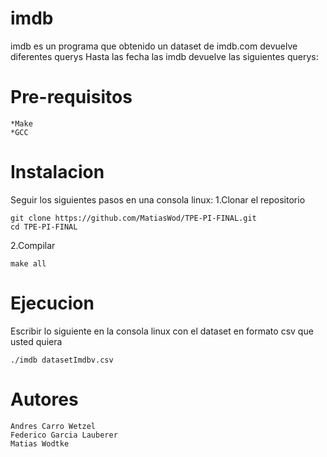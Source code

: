 
# imdb

imdb es un programa que obtenido un dataset de imdb.com devuelve diferentes querys
Hasta las fecha las imdb devuelve las siguientes querys:


# Pre-requisitos
    *Make
    *GCC

# Instalacion
Seguir los siguientes pasos en una consola linux:
1.Clonar el repositorio

```
git clone https://github.com/MatiasWod/TPE-PI-FINAL.git
cd TPE-PI-FINAL
```

2.Compilar

```
make all
```
# Ejecucion
Escribir lo siguiente en la consola linux con el dataset en formato csv que usted quiera
```
./imdb datasetImdbv.csv
```
# Autores
    Andres Carro Wetzel
    Federico Garcia Lauberer
    Matias Wodtke